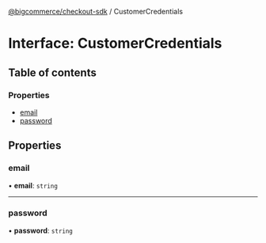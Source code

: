 [@bigcommerce/checkout-sdk](../README.md) / CustomerCredentials

# Interface: CustomerCredentials

## Table of contents

### Properties

- [email](CustomerCredentials.md#email)
- [password](CustomerCredentials.md#password)

## Properties

### email

• **email**: `string`

___

### password

• **password**: `string`

